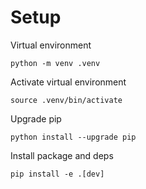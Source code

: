 # Setup

Virtual environment

```
python -m venv .venv
```

Activate virtual environment

```
source .venv/bin/activate
```

Upgrade pip

```
python install --upgrade pip
```

Install package and deps

```
pip install -e .[dev]
```
